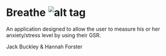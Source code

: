 # Breathe ![alt tag](breathe/app/icon.PNG)

An application designed to allow the user to measure his or her anxiety/stress level by using their GSR.

Jack Buckley & Hannah Forster
